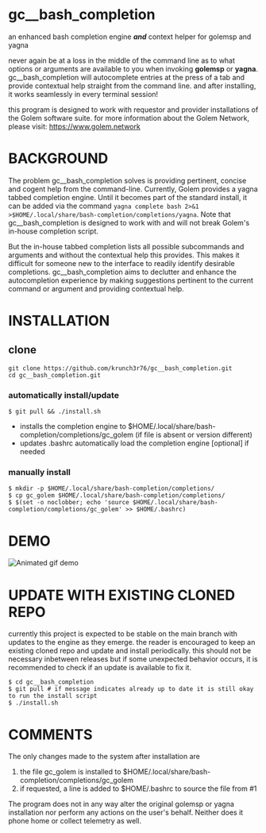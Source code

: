 # gc__bash_completion
an enhanced bash completion engine **_and_** context helper for golemsp and yagna

never again be at a loss in the middle of the command line as to what options or arguments are available to you when invoking **golemsp** or **yagna**. gc__bash_completion will autocomplete entries at the press of a tab and provide contextual help straight from the command line. and after installing, it works seamlessly in every terminal session!

this program is designed to work with requestor and provider installations of the Golem software suite. for more information about the Golem Network, please visit: https://www.golem.network

# BACKGROUND
The problem gc__bash_completion solves is providing pertinent, concise and cogent help from the command-line. Currently, Golem provides a yagna tabbed completion engine. Until it becomes part of the standard install, it can be added via the command `yagna complete bash 2>&1 >$HOME/.local/share/bash-completion/completions/yagna`. Note that gc__bash_completion is designed to work with and will not break Golem's in-house completion script.

But the in-house tabbed completion lists all possible subcommands and arguments and without the contextual help this provides. This makes it difficult for someone new to the interface to readily identify desirable completions. gc__bash_completion aims to declutter and enhance the autocompletion experience by making suggestions pertinent to the current command or argument and providing contextual help.

# INSTALLATION
## clone
```
git clone https://github.com/krunch3r76/gc__bash_completion.git
cd gc__bash_completion.git
```

### automatically install/update
```
$ git pull && ./install.sh
```
- installs the completion engine to $HOME/.local/share/bash-completion/completions/gc_golem (if file is absent or version different)
- updates .bashrc automatically load the completion engine [optional] if needed

### manually install
```
$ mkdir -p $HOME/.local/share/bash-completion/completions/
$ cp gc_golem $HOME/.local/share/bash-completion/completions/
$ $(set -o noclobber; echo 'source $HOME/.local/share/bash-completion/completions/gc_golem' >> $HOME/.bashrc)
```

# DEMO
![Animated gif demo](https://krunch3r76.github.io/gc__bash_completion/gc__completion.gif)

# UPDATE WITH EXISTING CLONED REPO
currently this project is expected to be stable on the main branch with updates to the engine as they emerge.
the reader is encouraged to keep an existing cloned repo and update and install periodically. this should not be necessary inbetween releases but if some unexpected behavior occurs, it is recommended to check if an update is available to fix it.
```
$ cd gc__bash_completion
$ git pull # if message indicates already up to date it is still okay to run the install script
$ ./install.sh
```

# COMMENTS
The only changes made to the system after installation are
1) the file gc_golem is installed to $HOME/.local/share/bash-completion/completions/gc_golem
2) if requested, a line is added to $HOME/.bashrc to source the file from #1

The program does not in any way alter the original golemsp or yagna installation nor perform any actions on the user's behalf. Neither does it phone home or collect telemetry as well.
